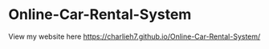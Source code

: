 # Online-Car-Rental-System
View my website here
https://charlieh7.github.io/Online-Car-Rental-System/
